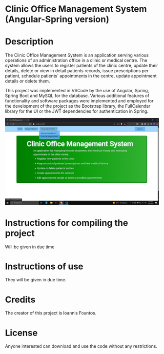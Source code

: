 # Clinic Office Management System (Angular-Spring version)

# Description

The Clinic Office Management System is an application serving various operations of an administration office in a clinic or medical centre. The system allows the users to register patients of the clinic centre, update their details, delete or view in detail patients records, issue prescriptions per patient, schedule patients' appointments in the centre, update appointment details or delete them.

This project was implemented in VSCode by the use of Angular, Spring, Spring Boot and MySQL for the database. Various additional features of functionality and software packages were implemented and employed for the development of the project as the Bootstrap library, the FullCalendar library for the UI or the JWT dependencies for authentication in Spring.

![Screenshots](/Screenshots/home_page.png)

# Instructions for compiling the project 

Will be given in due time

# Instructions of use

They will be given in due time.

# Credits
The creator of this project is Ioannis Fountos.

# License

Anyone interested can download and use the code without any restrictions.